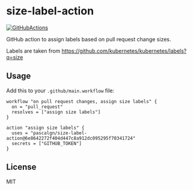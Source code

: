 # size-label-action

[![GitHubActions](https://img.shields.io/badge/listed%20on-GitHubActions-blue.svg)](https://github-actions.netlify.com/aws-sam)

GitHub action to assign labels based on pull request change sizes.

Labels are taken from https://github.com/kubernetes/kubernetes/labels?q=size

## Usage

Add this to your `.github/main.workflow` file:

```
workflow "on pull request changes, assign size labels" {
  on = "pull_request"
  resolves = ["assign size labels"]
}

action "assign size labels" {
  uses = "pascalgn/size-label-action@6e8642272f404d447c8a912dc095295f70341724"
  secrets = ["GITHUB_TOKEN"]
}
```

## License

MIT
